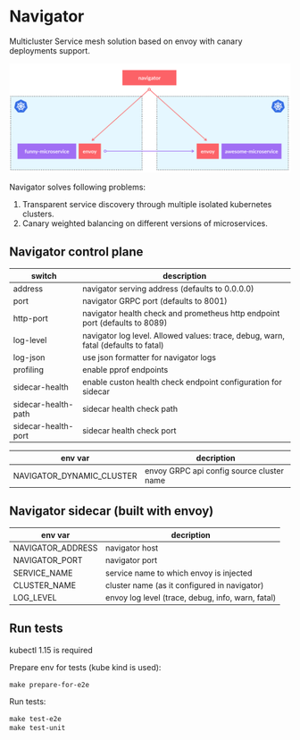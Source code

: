 # Navigator

Multicluster Service mesh solution based on envoy with canary deployments support.

![Navigator Architecture](./media/arch.png)

Navigator solves following problems:

1. Transparent service discovery through multiple isolated kubernetes clusters.
2. Canary weighted balancing on different versions of microservices.


## Navigator control plane

|  switch             |                                    description                                     |
| ------------------- | ---------------------------------------------------------------------------------- |
| address             | navigator serving address (defaults to 0.0.0.0)                                    |
| port                | navigator GRPC port (defaults to 8001)                                             |
| http-port           | navigator health check and prometheus http endpoint port (defaults to 8089)        |
| log-level           | navigator log level. Allowed values: trace, debug, warn, fatal (defaults to fatal) |
| log-json            | use json formatter for navigator logs                                              |
| profiling           | enable pprof endpoints                                                             |
| sidecar-health      | enable custon health check endpoint configuration for sidecar                      |
| sidecar-health-path | sidecar health check path                                                          |
| sidecar-health-port | sidecar health check port                                                          |


|          env var          |                decription                 |
| ------------------------- | ----------------------------------------- |
| NAVIGATOR_DYNAMIC_CLUSTER | envoy GRPC api config source cluster name |

## Navigator sidecar (built with envoy)

|      env var      |                    decription                     |
| ----------------- | ------------------------------------------------- |
| NAVIGATOR_ADDRESS | navigator host                                    |
| NAVIGATOR_PORT    | navigator port                                    |
| SERVICE_NAME      | service name to which envoy is injected           |
| CLUSTER_NAME      | cluster name (as it configured in navigator)      |
| LOG_LEVEL         | envoy log level (trace, debug, info, warn, fatal) |

## Run tests

kubectl 1.15 is required

Prepare env for tests (kube kind is used):

```
make prepare-for-e2e
```

Run tests:
```
make test-e2e
make test-unit
```
